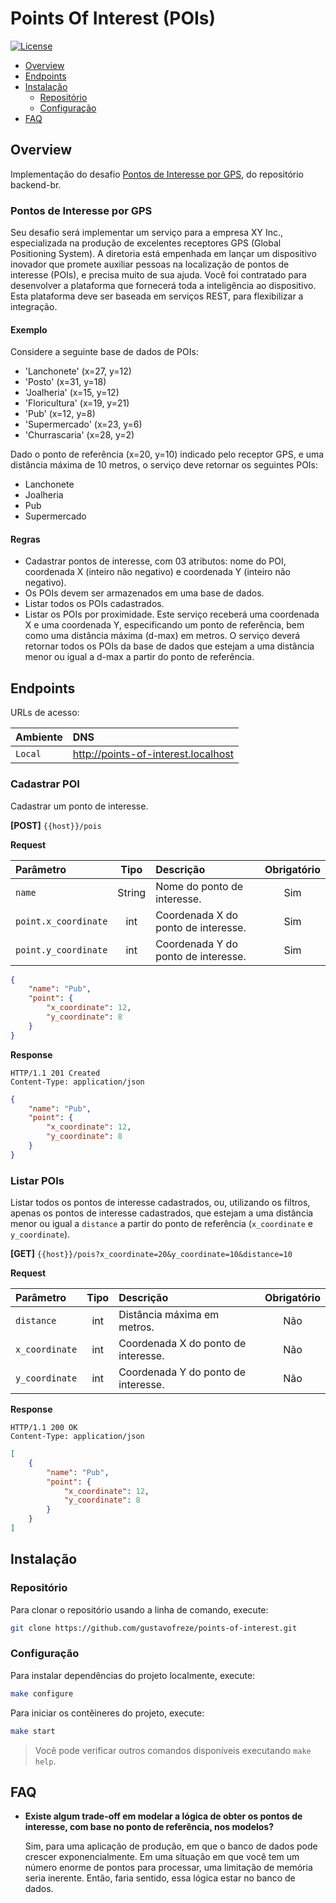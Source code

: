 # Points Of Interest (POIs)

[![License](https://img.shields.io/badge/license-MIT-green)](LICENSE)

* [Overview](#overview)
* [Endpoints](#endpoints)
* [Instalação](#installation)
    - [Repositório](#repository)
    - [Configuração](#configure)
* [FAQ](#faq)

<div id="overview"></div> 

## Overview

Implementação do desafio
[Pontos de Interesse por GPS](https://github.com/backend-br/desafios/blob/master/points-of-interest/PROBLEM.md),
do repositório backend-br.

### Pontos de Interesse por GPS

Seu desafio será implementar um serviço para a empresa XY Inc., especializada na produção de excelentes receptores
GPS (Global Positioning System).
A diretoria está empenhada em lançar um dispositivo inovador que promete auxiliar pessoas na localização de pontos de
interesse (POIs), e precisa muito de sua ajuda.
Você foi contratado para desenvolver a plataforma que fornecerá toda a inteligência ao dispositivo. Esta plataforma deve
ser baseada em serviços REST, para flexibilizar a integração.

#### Exemplo

Considere a seguinte base de dados de POIs:

- 'Lanchonete' (x=27, y=12)
- 'Posto' (x=31, y=18)
- 'Joalheria' (x=15, y=12)
- 'Floricultura' (x=19, y=21)
- 'Pub' (x=12, y=8)
- 'Supermercado' (x=23, y=6)
- 'Churrascaria' (x=28, y=2)

Dado o ponto de referência (x=20, y=10) indicado pelo receptor GPS, e uma distância máxima de 10 metros, o serviço deve
retornar os seguintes POIs:

- Lanchonete
- Joalheria
- Pub
- Supermercado

#### Regras

- Cadastrar pontos de interesse, com 03 atributos: nome do POI, coordenada X (inteiro não negativo)
  e coordenada Y (inteiro não negativo).
- Os POIs devem ser armazenados em uma base de dados.
- Listar todos os POIs cadastrados.
- Listar os POIs por proximidade. Este serviço receberá uma coordenada X e uma coordenada Y, especificando um ponto de
  referência, bem como uma distância máxima (d-max) em metros. O serviço deverá retornar todos os POIs da base de dados
  que estejam a uma distância menor ou igual a d-max a partir do ponto de referência.

<div id='endpoints'></div> 

## Endpoints

URLs de acesso:

| Ambiente | DNS                                 | 
|:---------|:------------------------------------|
| `Local`  | http://points-of-interest.localhost |

### Cadastrar POI

Cadastrar um ponto de interesse.

**[POST]** `{{host}}/pois`

**Request**

| Parâmetro            |  Tipo  | Descrição                           | Obrigatório |
|:---------------------|:------:|:------------------------------------|:-----------:|
| `name`               | String | Nome do ponto de interesse.         |     Sim     |    
| `point.x_coordinate` |  int   | Coordenada X do ponto de interesse. |     Sim     |             
| `point.y_coordinate` |  int   | Coordenada Y do ponto de interesse. |     Sim     |

```json
{
    "name": "Pub",
    "point": {
        "x_coordinate": 12,
        "y_coordinate": 8
    }
}
```

**Response**

```
HTTP/1.1 201 Created
Content-Type: application/json
```

```json
{
    "name": "Pub",
    "point": {
        "x_coordinate": 12,
        "y_coordinate": 8
    }
}
```

### Listar POIs

Listar todos os pontos de interesse cadastrados, ou, utilizando os filtros, apenas os pontos de interesse cadastrados,
que estejam a uma distância menor ou igual a `distance` a partir do ponto de referência (`x_coordinate`
e `y_coordinate`).

**[GET]** `{{host}}/pois?x_coordinate=20&y_coordinate=10&distance=10`

**Request**

| Parâmetro      | Tipo | Descrição                           | Obrigatório |
|:---------------|:----:|:------------------------------------|:-----------:|
| `distance`     | int  | Distância máxima em metros.         |     Não     |             
| `x_coordinate` | int  | Coordenada X do ponto de interesse. |     Não     |             
| `y_coordinate` | int  | Coordenada Y do ponto de interesse. |     Não     |

**Response**

```
HTTP/1.1 200 OK
Content-Type: application/json
```

```json
[
    {
        "name": "Pub",
        "point": {
            "x_coordinate": 12,
            "y_coordinate": 8
        }
    }
]
```

<div id='installation'></div> 

## Instalação

<div id='repository'></div> 

### Repositório

Para clonar o repositório usando a linha de comando, execute:

```bash
git clone https://github.com/gustavofreze/points-of-interest.git
```

<div id='configure'></div> 

### Configuração

Para instalar dependências do projeto localmente, execute:

```bash
make configure
```

Para iniciar os contêineres do projeto, execute:

```bash
make start
```

> Você pode verificar outros comandos disponíveis executando `make help`.

<div id='faq'></div> 

## FAQ

- **Existe algum trade-off em modelar a lógica de obter os pontos de interesse, com base no ponto de referência, nos
  modelos?**

  Sim, para uma aplicação de produção, em que o banco de dados pode crescer exponencialmente. Em uma situação em que
  você tem um número enorme de pontos para processar, uma limitação de memória seria inerente. Então, faria sentido,
  essa lógica estar no banco de dados.

